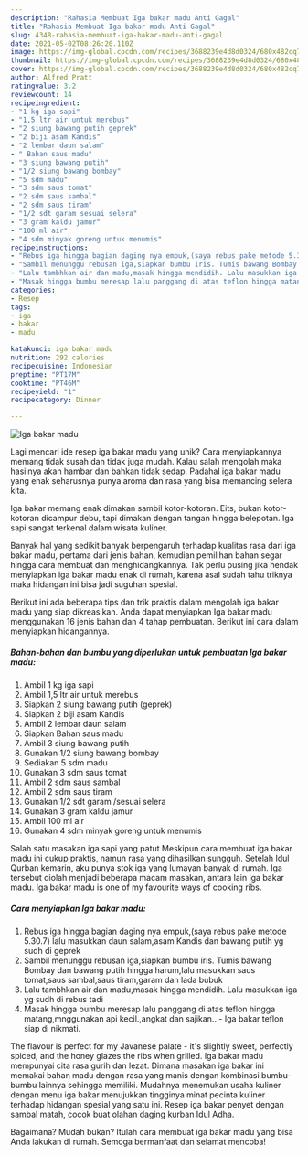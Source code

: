 ```yaml
---
description: "Rahasia Membuat Iga bakar madu Anti Gagal"
title: "Rahasia Membuat Iga bakar madu Anti Gagal"
slug: 4348-rahasia-membuat-iga-bakar-madu-anti-gagal
date: 2021-05-02T08:26:20.110Z
image: https://img-global.cpcdn.com/recipes/3688239e4d8d0324/680x482cq70/iga-bakar-madu-foto-resep-utama.jpg
thumbnail: https://img-global.cpcdn.com/recipes/3688239e4d8d0324/680x482cq70/iga-bakar-madu-foto-resep-utama.jpg
cover: https://img-global.cpcdn.com/recipes/3688239e4d8d0324/680x482cq70/iga-bakar-madu-foto-resep-utama.jpg
author: Alfred Pratt
ratingvalue: 3.2
reviewcount: 14
recipeingredient:
- "1 kg iga sapi"
- "1,5 ltr air untuk merebus"
- "2 siung bawang putih geprek"
- "2 biji asam Kandis"
- "2 lembar daun salam"
- " Bahan saus madu"
- "3 siung bawang putih"
- "1/2 siung bawang bombay"
- "5 sdm madu"
- "3 sdm saus tomat"
- "2 sdm saus sambal"
- "2 sdm saus tiram"
- "1/2 sdt garam sesuai selera"
- "3 gram kaldu jamur"
- "100 ml air"
- "4 sdm minyak goreng untuk menumis"
recipeinstructions:
- "Rebus iga hingga bagian daging nya empuk,(saya rebus pake metode 5.30.7) lalu masukkan daun salam,asam Kandis dan bawang putih yg sudh di geprek"
- "Sambil menunggu rebusan iga,siapkan bumbu iris. Tumis bawang Bombay dan bawang putih hingga harum,lalu masukkan saus tomat,saus sambal,saus tiram,garam dan lada bubuk"
- "Lalu tambhkan air dan madu,masak hingga mendidih. Lalu masukkan iga yg sudh di rebus tadi"
- "Masak hingga bumbu meresap lalu panggang di atas teflon hingga matang,mnggunakan api kecil.,angkat dan sajikan.. Iga bakar teflon siap di nikmati."
categories:
- Resep
tags:
- iga
- bakar
- madu

katakunci: iga bakar madu 
nutrition: 292 calories
recipecuisine: Indonesian
preptime: "PT17M"
cooktime: "PT46M"
recipeyield: "1"
recipecategory: Dinner

---
```



![Iga bakar madu](https://img-global.cpcdn.com/recipes/3688239e4d8d0324/680x482cq70/iga-bakar-madu-foto-resep-utama.jpg)

Lagi mencari ide resep iga bakar madu yang unik? Cara menyiapkannya memang tidak susah dan tidak juga mudah. Kalau salah mengolah maka hasilnya akan hambar dan bahkan tidak sedap. Padahal iga bakar madu yang enak seharusnya punya aroma dan rasa yang bisa memancing selera kita.

Iga bakar memang enak dimakan sambil kotor-kotoran. Eits, bukan kotor-kotoran dicampur debu, tapi dimakan dengan tangan hingga belepotan. Iga sapi sangat terkenal dalam wisata kuliner.

Banyak hal yang sedikit banyak berpengaruh terhadap kualitas rasa dari iga bakar madu, pertama dari jenis bahan, kemudian pemilihan bahan segar hingga cara membuat dan menghidangkannya. Tak perlu pusing jika hendak menyiapkan iga bakar madu enak di rumah, karena asal sudah tahu triknya maka hidangan ini bisa jadi suguhan spesial.


Berikut ini ada beberapa tips dan trik praktis dalam mengolah iga bakar madu yang siap dikreasikan. Anda dapat menyiapkan Iga bakar madu menggunakan 16 jenis bahan dan 4 tahap pembuatan. Berikut ini cara dalam menyiapkan hidangannya.

<!--inarticleads1-->

##### Bahan-bahan dan bumbu yang diperlukan untuk pembuatan Iga bakar madu:

1. Ambil 1 kg iga sapi
1. Ambil 1,5 ltr air untuk merebus
1. Siapkan 2 siung bawang putih (geprek)
1. Siapkan 2 biji asam Kandis
1. Ambil 2 lembar daun salam
1. Siapkan  Bahan saus madu
1. Ambil 3 siung bawang putih
1. Gunakan 1/2 siung bawang bombay
1. Sediakan 5 sdm madu
1. Gunakan 3 sdm saus tomat
1. Ambil 2 sdm saus sambal
1. Ambil 2 sdm saus tiram
1. Gunakan 1/2 sdt garam /sesuai selera
1. Gunakan 3 gram kaldu jamur
1. Ambil 100 ml air
1. Gunakan 4 sdm minyak goreng untuk menumis


Salah satu masakan iga sapi yang patut Meskipun cara membuat iga bakar madu ini cukup praktis, namun rasa yang dihasilkan sungguh. Setelah Idul Qurban kemarin, aku punya stok iga yang lumayan banyak di rumah. Iga tersebut diolah menjadi beberapa macam masakan, antara lain iga bakar madu. Iga bakar madu is one of my favourite ways of cooking ribs. 

<!--inarticleads2-->

##### Cara menyiapkan Iga bakar madu:

1. Rebus iga hingga bagian daging nya empuk,(saya rebus pake metode 5.30.7) lalu masukkan daun salam,asam Kandis dan bawang putih yg sudh di geprek
1. Sambil menunggu rebusan iga,siapkan bumbu iris. Tumis bawang Bombay dan bawang putih hingga harum,lalu masukkan saus tomat,saus sambal,saus tiram,garam dan lada bubuk
1. Lalu tambhkan air dan madu,masak hingga mendidih. Lalu masukkan iga yg sudh di rebus tadi
1. Masak hingga bumbu meresap lalu panggang di atas teflon hingga matang,mnggunakan api kecil.,angkat dan sajikan.. - Iga bakar teflon siap di nikmati.


The flavour is perfect for my Javanese palate - it&#39;s slightly sweet, perfectly spiced, and the honey glazes the ribs when grilled. Iga bakar madu mempunyai cita rasa gurih dan lezat. Dimana masakan iga bakar ini memakai bahan madu dengan rasa yang manis dengan kombinasi bumbu-bumbu lainnya sehingga memiliki. Mudahnya menemukan usaha kuliner dengan menu iga bakar menujukkan tingginya minat pecinta kuliner terhadap hidangan spesial yang satu ini. Resep iga bakar penyet dengan sambal matah, cocok buat olahan daging kurban Idul Adha. 

Bagaimana? Mudah bukan? Itulah cara membuat iga bakar madu yang bisa Anda lakukan di rumah. Semoga bermanfaat dan selamat mencoba!
